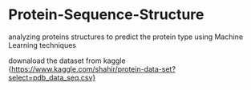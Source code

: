 # Protein-Sequence-Structure
analyzing proteins structures to predict the protein type using Machine Learning techniques 

downaload the dataset from kaggle {https://www.kaggle.com/shahir/protein-data-set?select=pdb_data_seq.csv}
